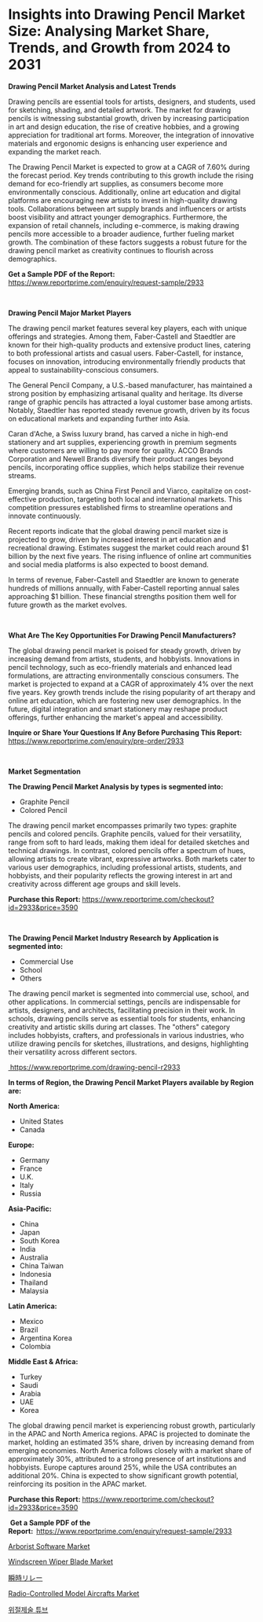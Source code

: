 <p><h1>Insights into Drawing Pencil Market Size: Analysing Market Share, Trends, and Growth from 2024 to 2031</h1></p><p><strong>Drawing Pencil Market Analysis and Latest Trends</strong></p>
<p><p>Drawing pencils are essential tools for artists, designers, and students, used for sketching, shading, and detailed artwork. The market for drawing pencils is witnessing substantial growth, driven by increasing participation in art and design education, the rise of creative hobbies, and a growing appreciation for traditional art forms. Moreover, the integration of innovative materials and ergonomic designs is enhancing user experience and expanding the market reach. </p><p>The Drawing Pencil Market is expected to grow at a CAGR of 7.60% during the forecast period. Key trends contributing to this growth include the rising demand for eco-friendly art supplies, as consumers become more environmentally conscious. Additionally, online art education and digital platforms are encouraging new artists to invest in high-quality drawing tools. Collaborations between art supply brands and influencers or artists boost visibility and attract younger demographics. Furthermore, the expansion of retail channels, including e-commerce, is making drawing pencils more accessible to a broader audience, further fueling market growth. The combination of these factors suggests a robust future for the drawing pencil market as creativity continues to flourish across demographics.</p></p>
<p><strong>Get a Sample PDF of the Report:&nbsp;</strong> <a href="https://www.reportprime.com/enquiry/request-sample/2933">https://www.reportprime.com/enquiry/request-sample/2933</a></p>
<p>&nbsp;</p>
<p><strong>Drawing Pencil Major Market Players</strong></p>
<p><p>The drawing pencil market features several key players, each with unique offerings and strategies. Among them, Faber-Castell and Staedtler are known for their high-quality products and extensive product lines, catering to both professional artists and casual users. Faber-Castell, for instance, focuses on innovation, introducing environmentally friendly products that appeal to sustainability-conscious consumers. </p><p>The General Pencil Company, a U.S.-based manufacturer, has maintained a strong position by emphasizing artisanal quality and heritage. Its diverse range of graphic pencils has attracted a loyal customer base among artists. Notably, Staedtler has reported steady revenue growth, driven by its focus on educational markets and expanding further into Asia.</p><p>Caran d'Ache, a Swiss luxury brand, has carved a niche in high-end stationery and art supplies, experiencing growth in premium segments where customers are willing to pay more for quality. ACCO Brands Corporation and Newell Brands diversify their product ranges beyond pencils, incorporating office supplies, which helps stabilize their revenue streams.</p><p>Emerging brands, such as China First Pencil and Viarco, capitalize on cost-effective production, targeting both local and international markets. This competition pressures established firms to streamline operations and innovate continuously.</p><p>Recent reports indicate that the global drawing pencil market size is projected to grow, driven by increased interest in art education and recreational drawing. Estimates suggest the market could reach around $1 billion by the next five years. The rising influence of online art communities and social media platforms is also expected to boost demand.</p><p>In terms of revenue, Faber-Castell and Staedtler are known to generate hundreds of millions annually, with Faber-Castell reporting annual sales approaching $1 billion. These financial strengths position them well for future growth as the market evolves.</p></p>
<p>&nbsp;</p>
<p><strong>What Are The Key Opportunities For Drawing Pencil Manufacturers?</strong></p>
<p><p>The global drawing pencil market is poised for steady growth, driven by increasing demand from artists, students, and hobbyists. Innovations in pencil technology, such as eco-friendly materials and enhanced lead formulations, are attracting environmentally conscious consumers. The market is projected to expand at a CAGR of approximately 4% over the next five years. Key growth trends include the rising popularity of art therapy and online art education, which are fostering new user demographics. In the future, digital integration and smart stationery may reshape product offerings, further enhancing the market's appeal and accessibility.</p></p>
<p><strong>Inquire or Share Your Questions If Any Before Purchasing This Report:</strong> <a href="https://www.reportprime.com/enquiry/pre-order/2933">https://www.reportprime.com/enquiry/pre-order/2933</a></p>
<p>&nbsp;</p>
<p><strong>Market Segmentation</strong></p>
<p><strong>The Drawing Pencil Market Analysis by types is segmented into:</strong></p>
<p><ul><li>Graphite Pencil</li><li>Colored Pencil</li></ul></p>
<p><p>The drawing pencil market encompasses primarily two types: graphite pencils and colored pencils. Graphite pencils, valued for their versatility, range from soft to hard leads, making them ideal for detailed sketches and technical drawings. In contrast, colored pencils offer a spectrum of hues, allowing artists to create vibrant, expressive artworks. Both markets cater to various user demographics, including professional artists, students, and hobbyists, and their popularity reflects the growing interest in art and creativity across different age groups and skill levels.</p></p>
<p><strong>Purchase this Report:&nbsp;</strong><a href="https://www.reportprime.com/checkout?id=2933&price=3590">https://www.reportprime.com/checkout?id=2933&price=3590</a></p>
<p>&nbsp;</p>
<p><strong>The Drawing Pencil Market Industry Research by Application is segmented into:</strong></p>
<p><ul><li>Commercial Use</li><li>School</li><li>Others</li></ul></p>
<p><p>The drawing pencil market is segmented into commercial use, school, and other applications. In commercial settings, pencils are indispensable for artists, designers, and architects, facilitating precision in their work. In schools, drawing pencils serve as essential tools for students, enhancing creativity and artistic skills during art classes. The "others" category includes hobbyists, crafters, and professionals in various industries, who utilize drawing pencils for sketches, illustrations, and designs, highlighting their versatility across different sectors.</p></p>
<p><a href="https://www.reportprime.com/drawing-pencil-r2933">&nbsp;https://www.reportprime.com/drawing-pencil-r2933</a></p>
<p><strong>In terms of Region, the Drawing Pencil Market Players available by Region are:</strong></p>
<p>
    <p> <strong> North America: </strong>
        <ul>
            <li>United States</li>
            <li>Canada</li>
        </ul>
        </p> 
    <p> <strong> Europe: </strong>
        <ul>
            <li>Germany</li>
            <li>France</li>
            <li>U.K.</li>
            <li>Italy</li>
            <li>Russia</li>
        </ul>
        </p> 
    <p> <strong> Asia-Pacific: </strong>
        <ul>
            <li>China</li>
            <li>Japan</li>
            <li>South Korea</li>
            <li>India</li>
            <li>Australia</li>
            <li>China Taiwan</li>
            <li>Indonesia</li>
            <li>Thailand</li>
            <li>Malaysia</li>
        </ul>
        </p> 
    <p> <strong> Latin America: </strong>
        <ul>
            <li>Mexico</li>
            <li>Brazil</li>
            <li>Argentina Korea</li>
            <li>Colombia</li>
        </ul>
        </p> 
    <p> <strong> Middle East & Africa: </strong>
        <ul>
            <li>Turkey</li>
            <li>Saudi</li>
            <li>Arabia</li>
            <li>UAE</li>
            <li>Korea</li>
        </ul>
    </p>
    </p>
<p><p>The global drawing pencil market is experiencing robust growth, particularly in the APAC and North America regions. APAC is projected to dominate the market, holding an estimated 35% share, driven by increasing demand from emerging economies. North America follows closely with a market share of approximately 30%, attributed to a strong presence of art institutions and hobbyists. Europe captures around 25%, while the USA contributes an additional 20%. China is expected to show significant growth potential, reinforcing its position in the APAC market.</p></p>
<p><strong>Purchase this Report: </strong><a href="https://www.reportprime.com/checkout?id=2933&price=3590">https://www.reportprime.com/checkout?id=2933&price=3590</a></p>
<p>&nbsp;<strong>Get a Sample PDF of the Report:&nbsp;&nbsp;</strong><a href="https://www.reportprime.com/enquiry/request-sample/2933">https://www.reportprime.com/enquiry/request-sample/2933</a></p>
<p><strong></strong></p>
<p><p><a href="https://medium.com/@tyhd5df/mapping-the-arborist-software-market-trends-challenges-and-breakthroughs-2024-2031-9e478ca398e4">Arborist Software Market</a></p><p><a href="https://www.linkedin.com/pulse/strategic-roadmap-success-global-windscreen-wiper-blade-butkf?trackingId=zwUjQB%2FAS3WuAXnaEfrDcQ%3D%3D">Windscreen Wiper Blade Market</a></p><p><a href="https://medium.com/@gusbarrows/2024%E5%B9%B4%E3%81%8B%E3%82%892031%E5%B9%B4%E3%81%BE%E3%81%A7%E3%81%AE%E7%9E%AC%E6%99%82%E3%83%AA%E3%83%AC%E3%83%BC%E5%B8%82%E5%A0%B4%E3%82%B7%E3%82%A7%E3%82%A2%E3%81%A8%E7%AB%B6%E4%BA%89%E7%92%B0%E5%A2%83%E3%81%AB%E9%96%A2%E3%81%99%E3%82%8B%E6%B4%9E%E5%AF%9F-0e3eec87f090">瞬時リレー</a></p><p><a href="https://issuu.com/reportprime-2/docs/radio-controlled-model-aircrafts-ma_d90fb1add36893">Radio-Controlled Model Aircrafts Market</a></p><p><a href="https://medium.com/@wallacbahrtyinger567686/%EA%B8%89%EC%84%B1%EC%9E%A5%ED%95%98%EB%8A%94-%EC%9C%84%EB%A3%A8%EA%B4%80-%EC%8B%9C%EC%9E%A5-2031%EB%85%84%EA%B9%8C%EC%A7%80%EC%9D%98-%EC%8B%9C%EC%9E%A5-%EB%B6%84%EC%84%9D-%EB%B0%8F-%EC%84%B1%EC%9E%A5-%EC%A0%84%EB%A7%9D-c3c8a8b3d26d">위절제술 튜브</a></p></p>